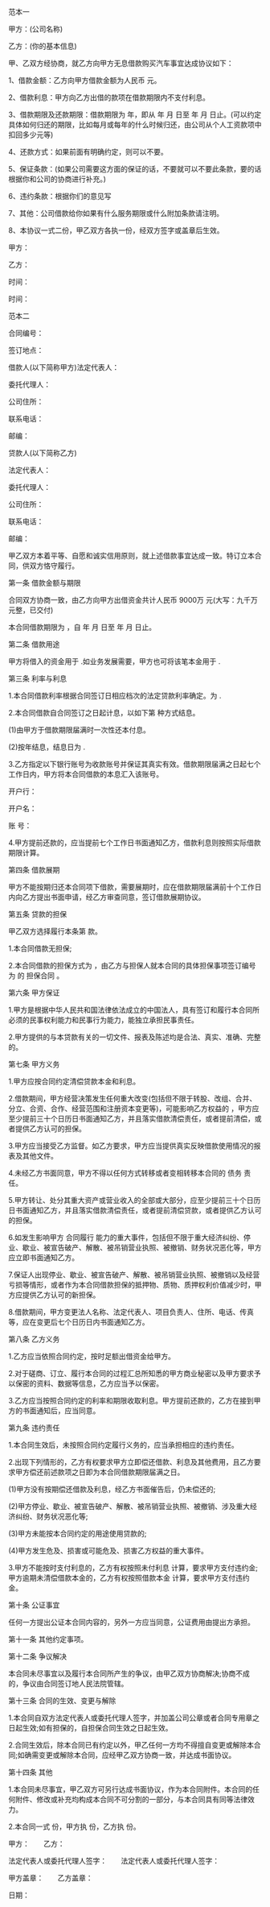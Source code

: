 
 


范本一


甲方：(公司名称)


乙方：(你的基本信息)


甲、乙双方经协商，就乙方向甲方无息借款购买汽车事宜达成协议如下：


1、借款金额：乙方向甲方借款金额为人民币 元。


2、借款利息：甲方向乙方出借的款项在借款期限内不支付利息。


3、借款期限及还款期限：借款期限为 年，即从 年 月 日至 年 月 日止。(可以约定具体如何归还的期限，比如每月或每年的什么时候归还，由公司从个人工资款项中扣回多少元等)


4、还款方式：如果前面有明确约定，则可以不要。


5、保证条款：(如果公司需要这方面的保证的话，不要就可以不要此条款，要的话根据你和公司的协商进行补充。)


6、违约条款：根据你们的意见写


7、其他：公司借款给你如果有什么服务期限或什么附加条款请注明。


8、本协议一式二份，甲乙双方各执一份，经双方签字或盖章后生效。


甲方：


乙方：


时间：


时间：


范本二


合同编号：


签订地点：


借款人(以下简称甲方)法定代表人：


委托代理人：


公司住所：


联系电话：


邮编：


贷款人(以下简称乙方)


法定代表人：


委托代理人：


公司住所：


联系电话：


邮编：


甲乙双方本着平等、自愿和诚实信用原则，就上述借款事宜达成一致。特订立本合同，供双方恪守履行。


第一条 借款金额与期限


合同双方协商一致，由乙方向甲方出借资金共计人民币 9000万 元(大写：九千万元整，已交付)


本合同借款期限为 ，自 年 月 日至 年 月 日止。


第二条 借款用途


甲方将借入的资金用于 .如业务发展需要，甲方也可将该笔本金用于 .


第三条 利率与利息


1.本合同借款利率根据合同签订日相应档次的法定贷款利率确定。为 .


2.本合同借款自合同签订之日起计息，以如下第 种方式结息。


(1)由甲方于借款期限届满时一次性还本付息。


(2)按年结息，结息日为 .


3.乙方指定以下银行账号为收款账号并保证其真实有效。借款期限届满之日起七个工作日内，甲方将本合同借款的本息汇入该账号。


开户行：


开户名：


账 号：


4.甲方提前还款的，应当提前七个工作日书面通知乙方，借款利息则按照实际借款期限计算。


第四条 借款展期


甲方不能按期归还本合同项下借款，需要展期时，应在借款期限届满前十个工作日内向乙方提出书面申请，经乙方审查同意，签订借款展期协议。


第五条 贷款的担保


甲乙双方选择履行本条第 款。


1.本合同借款无担保;


2.本合同借款的担保方式为 ，由乙方与担保人就本合同的具体担保事项签订编号为 的
担保合同
。


第六条 甲方保证


1.甲方是根据中华人民共和国法律依法成立的中国法人，具有签订和履行本合同所必须的民事权利能力和民事行为能力，能独立承担民事责任。


2.甲方提供的与本贷款有关的一切文件、报表及陈述均是合法、真实、准确、完整的。


第七条 甲方义务


1.甲方应按合同约定清偿贷款本金和利息。


2.借款期间，甲方经营决策发生任何重大改变(包括但不限于转股、改组、合并、分立、合资、合作、经营范围和注册资本变更等)，可能影响乙方权益的 ，甲方应至少提前三十个日历日书面通知乙方，并且落实借款清偿责任，或者提前清偿，或者提供乙方认可的担保。


3.甲方应当接受乙方监督。如乙方要求，甲方应当提供真实反映借款使用情况的报表及其他文件。


4.未经乙方书面同意，甲方不得以任何方式转移或者变相转移本合同的
债务
责任。


5.甲方转让、处分其重大资产或营业收入的全部或大部分，应至少提前三十个日历日书面通知乙方，并且落实借款清偿责任，或者提前清偿贷款，或者提供乙方认可的担保。


6.如发生影响甲方
合同履行
能力的重大事件，包括但不限于重大经济纠纷、停业、歇业、被宣告破产、解散、被吊销营业执照、被撤销、财务状况恶化等，甲方应立即书面通知乙方。


7.保证人出现停业、歇业、被宣告破产、解散、被吊销营业执照、被撤销以及经营亏损等情形，或者作为本合同借款担保的抵押物、质物、质押权利价值减少时，甲方应提供乙方认可的新担保。


8.借款期间，甲方变更法人名称、法定代表人、项目负责人、住所、电话、传真等，应在变更后七个日历日内书面通知乙方。


第八条 乙方义务


1.乙方应当依照合同约定，按时足额出借资金给甲方。


2.对于磋商、订立、履行本合同的过程汇总所知悉的甲方商业秘密以及甲方要求予以保密的资料、数据等信息，乙方应当予以保密。


3.乙方应当按照合同约定的利率和期限收取利息。甲方提前还款的，乙方在接到甲方的书面通知后，应当同意。


第九条 违约责任


1.本合同生效后，未按照合同约定履行义务的，应当承担相应的违约责任。


2.出现下列情形的，乙方有权要求甲方立即偿还借款、利息及其他费用，且乙方要求甲方偿还前述款项之日即为本合同借款期限届满之日。


(1)甲方没有按期偿还借款及利息，经乙方书面催告后，仍未偿还的;


(2)甲方停业、歇业、被宣告破产、解散、被吊销营业执照、被撤销、涉及重大经济纠纷、财务状况恶化等;


(3)甲方未能按本合同约定的用途使用贷款的;


(4)甲方发生危及、损害或可能危及、损害乙方权益的重大事件。


3.甲方不能按时支付利息的，乙方有权按照未付利息 计算，要求甲方支付违约金;甲方逾期未清偿借款本金的，乙方有权按照借款本金 计算，要求甲方支付违约金。


第十条 公证事宜


任何一方提出公证本合同内容的，另外一方应当同意，公证费用由提出方承担。


第十一条 其他约定事项。


第十二条 争议解决


本合同未尽事宜以及履行本合同所产生的争议，由甲乙双方协商解决;协商不成的，争议由合同签订地人民法院管辖。


第十三条 合同的生效、变更与解除


1.本合同自双方法定代表人或委托代理人签字，并加盖公司公章或者合同专用章之日起生效;如有担保的，自担保合同生效之日起生效。


2.合同生效后，除本合同已有约定以外，甲乙任何一方均不得擅自变更或解除本合同;如确需变更或解除本合同，应经甲乙双方协商一致，并达成书面协议。


第十四条 其他


1.本合同未尽事宜，甲乙双方可另行达成书面协议，作为本合同附件。本合同的任何附件、修改或补充均构成本合同不可分割的一部分，与本合同具有同等法律效力。


2.本合同一式 份，甲方执 份，乙方执 份。


甲方：　　乙方：


法定代表人或委托代理人签字：　　法定代表人或委托代理人签字：


甲方盖章：　　乙方盖章：


日期：
 


 

 
 
 
 
 
  


  
 

  


  


  
 
 
 
 

